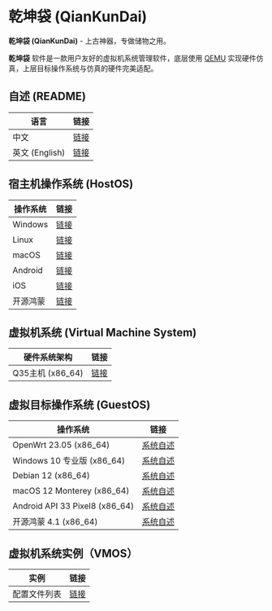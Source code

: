 # 乾坤袋 (QianKunDai)
  **乾坤袋 (QianKunDai)** - 上古神器，专做储物之用。

  **乾坤袋** 软件是一款用户友好的虚拟机系统管理软件，底层使用 [QEMU](https://www.qemu.org/) 实现硬件仿真，上层目标操作系统与仿真的硬件完美适配。

## 自述 (README)
| 语言 | 链接 |
|------|------|
| 中文 | [链接](https://github.com/david921518/qkd-app/blob/master/README.md) |
| 英文 (English) | [链接](https://github.com/david921518/qkd-app/blob/master/README.en.md) |

## 宿主机操作系统 (HostOS)
| 操作系统 | 链接 |
|---------|------|
| Windows  | [链接](https://github.com/david921518/qkd-app/blob/master/doc/HostOS_Windows.md) |
| Linux | [链接](https://github.com/david921518/qkd-app/blob/master/doc/HostOS_Linux.md) |
| macOS | [链接](https://github.com/david921518/qkd-app/blob/master/doc/HostOS_macOS.md) |
| Android | [链接](https://github.com/david921518/qkd-app/blob/master/doc/HostOS_Android.md) |
| iOS | [链接](https://github.com/david921518/qkd-app/blob/master/doc/HostOS_iOS.md) |
| 开源鸿蒙 | [链接](https://github.com/david921518/qkd-app/blob/master/doc/HostOS_OHOS.md) |

## 虚拟机系统 (Virtual Machine System)
| 硬件系统架构 | 链接 |
|--------------|------|
| Q35主机 (x86_64) | [链接](https://github.com/david921518/qkd-app/blob/master/doc/VM_X86_64_Q35.md) |

## 虚拟目标操作系统 (GuestOS)
| 操作系统 | 链接 |
|---------|------|
| OpenWrt 23.05 (x86_64) | [系统自述](https://github.com/david921518/qkd-app/blob/master/doc/GuestOS_OpenWrt2305_x86_64.md) |
| Windows 10 专业版 (x86_64) | [系统自述](https://github.com/david921518/qkd-app/blob/master/doc/GuestOS_Windows10_Pro_x64.md) |
| Debian 12 (x86_64) | [系统自述](https://github.com/david921518/qkd-app/blob/master/doc/GuestOS_Debian12_amd64.md) |
| macOS 12 Monterey (x86_64) | [系统自述](https://github.com/david921518/qkd-app/blob/master/doc/GuestOS_macOS12_Monterey_x86_64.md) |
| Android API 33 Pixel8 (x86_64) | [系统自述](https://github.com/david921518/qkd-app/blob/master/doc/GuestOS_Android_API_33_Pixel8_x86_64.md) |
| 开源鸿蒙 4.1 (x86_64) | [系统自述](https://github.com/david921518/qkd-app/blob/master/doc/GuestOS_OHOS4_amd64.md) |

## 虚拟机系统实例（VMOS）
| 实例 | 链接 |
|---------|------|
| 配置文件列表 | [链接](https://github.com/david921518/qkd-app/blob/master/doc/vmos-examples/README.md) |
